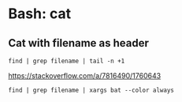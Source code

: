 # Bash: cat

## Cat with filename as header

`find | grep filename | tail -n +1`

https://stackoverflow.com/a/7816490/1760643

`find | grep filename | xargs bat --color always`
